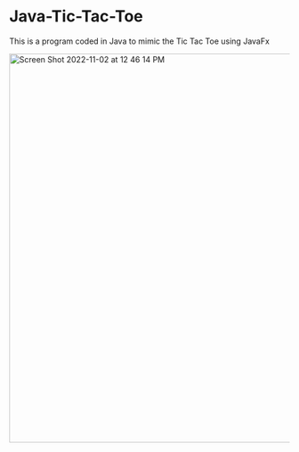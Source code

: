 # Java-Tic-Tac-Toe
This is a program coded in Java to mimic the Tic Tac Toe using JavaFx

<img width="698" alt="Screen Shot 2022-11-02 at 12 46 14 PM" src="https://user-images.githubusercontent.com/91920617/199563615-7adf5d2c-879c-4e41-85c2-5d186fee6746.png">
